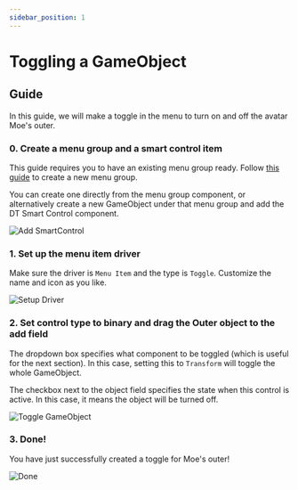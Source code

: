 ```yaml
---
sidebar_position: 1
---
```


# Toggling a GameObject

## Guide

In this guide, we will make a toggle in the menu to turn on and off the avatar Moe's outer.

### 0. Create a menu group and a smart control item

This guide requires you to have an existing menu group ready. Follow [this guide](/docs/getting-started/smart-control/menu-basics) to create a new menu group.

You can create one directly from the menu group component, or alternatively create a new GameObject under that menu group and add the DT Smart Control component.

![Add SmartControl](/img/smartcontrol-create-0.PNG)

### 1. Set up the menu item driver

Make sure the driver is `Menu Item` and the type is `Toggle`. Customize the name and icon as you like.

![Setup Driver](/img/smartcontrol-toggle-go-1.PNG)

### 2. Set control type to binary and drag the Outer object to the add field

The dropdown box specifies what component to be toggled (which is useful for the next section). In this case, setting this to `Transform` will toggle the whole GameObject.

The checkbox next to the object field specifies the state when this control is active. In this case, it means the object will be turned off.

![Toggle GameObject](/img/smartcontrol-toggle-go-2.PNG)

### 3. Done!

You have just successfully created a toggle for Moe's outer!

![Done](/img/smartcontrol-toggle-go-3.PNG)
